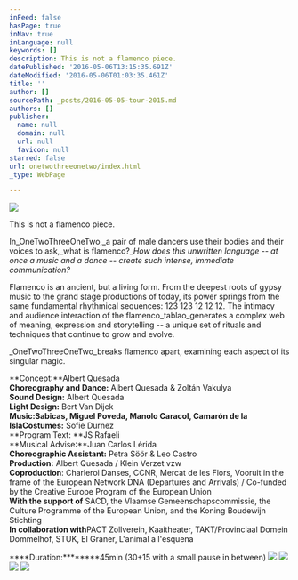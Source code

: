 ```yaml
---
inFeed: false
hasPage: true
inNav: true
inLanguage: null
keywords: []
description: This is not a flamenco piece.
datePublished: '2016-05-06T13:15:35.691Z'
dateModified: '2016-05-06T01:03:35.461Z'
title: ''
author: []
sourcePath: _posts/2016-05-05-tour-2015.md
authors: []
publisher:
  name: null
  domain: null
  url: null
  favicon: null
starred: false
url: onetwothreeonetwo/index.html
_type: WebPage

---
```

![](https://the-grid-user-content.s3-us-west-2.amazonaws.com/f39ed9ea-1f50-4d8f-9722-5cd6d3a86a7c.jpg)

This is not a flamenco piece.

In_OneTwoThreeOneTwo,_a pair of male dancers use their bodies and their voices to ask,_what is flamenco?__How does this unwritten language -- at once a music and a dance -- create such intense, immediate communication?_

Flamenco is an ancient, but a living form. From the deepest roots of gypsy music to the grand stage productions of today, its power springs from the same fundamental rhythmical sequences: 1​2​3 12​3 1​2​ 1​2​ 1​2\. The intimacy and audience interaction of the flamenco_tablao_generates a complex web of meaning, expression and storytelling -- a unique set of rituals and techniques that continue to grow and evolve.

_OneTwoThreeOneTwo_breaks flamenco apart, examining each aspect of its singular magic.

**Concept:**Albert Quesada  
**Choreography and Dance:** Albert Quesada & Zoltán Vakulya  
**Sound Design:** Albert Quesada  
**Light Design:** Bert Van Dijck  
**Music:**Sabicas, Miguel Poveda, Manolo Caracol, Camarón de la Isla**Costumes:** Sofie Durnez  
**Program Text: **JS Rafaeli  
**Musical Advise:**Juan Carlos Lérida  
**Choreographic Assistant:** Petra Söör & Leo Castro  
**Production:** Albert Quesada / Klein Verzet vzw  
**Coproduction**: Charleroi Danses, CCNR, Mercat de les Flors, Vooruit in the frame of the European Network DNA (Departures and Arrivals) / Co-funded by the Creative Europe Program of the European Union  
**With the support of** SACD, the Vlaamse Gemeenschapscommissie, the Culture Programme of the European Union, and the Koning Boudewijn Stichting  
**In collaboration with**PACT Zollverein, Kaaitheater, TAKT/Provinciaal Domein Dommelhof, STUK, El Graner, L'animal a l'esquena

****Duration:********45min (30+15 with a small pause in between)
![](https://the-grid-user-content.s3-us-west-2.amazonaws.com/3edabb64-e4c7-4207-9075-f47e5af35f79.jpg)
![](https://the-grid-user-content.s3-us-west-2.amazonaws.com/c4e279dd-52d6-4fb7-9447-661a3fca8e61.jpg)
![](https://the-grid-user-content.s3-us-west-2.amazonaws.com/24ffd4f6-df15-4e9e-8ea7-03a7b1c47a28.jpg)
![](https://the-grid-user-content.s3-us-west-2.amazonaws.com/897ec30d-680a-4e9f-ac54-489b0f403e6d.jpg)